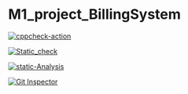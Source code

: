 # M1_project_BillingSystem

[![cppcheck-action](https://github.com/sivamahanthi/M1_project_BillingSystem/actions/workflows/cppcheck.yml/badge.svg)](https://github.com/sivamahanthi/M1_project_BillingSystem/actions/workflows/cppcheck.yml)

[![Static_check](https://github.com/sivamahanthi/M1_project_BillingSystem/actions/workflows/Static_check.yml/badge.svg)](https://github.com/sivamahanthi/M1_project_BillingSystem/actions/workflows/Static_check.yml)

[![static-Analysis](https://github.com/sivamahanthi/M1_project_BillingSystem/actions/workflows/static-Analysis.yml/badge.svg)](https://github.com/sivamahanthi/M1_project_BillingSystem/actions/workflows/static-Analysis.yml)

[![Git Inspector](https://github.com/sivamahanthi/M1_project_BillingSystem/actions/workflows/git_inspector.yml/badge.svg)](https://github.com/sivamahanthi/M1_project_BillingSystem/actions/workflows/git_inspector.yml)
